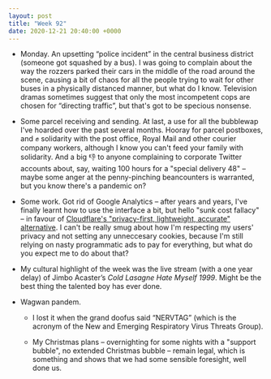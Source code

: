 ```yaml
---
layout: post
title: "Week 92"
date: 2020-12-21 20:40:00 +0000
---
```


- Monday. An upsetting “police incident” in the central business district (someone got squashed by a bus). I was going to complain about the way the rozzers parked their cars in the middle of the road around the scene, causing a bit of chaos for all the people trying to wait for other buses in a physically distanced manner, but what do I know. Television dramas sometimes suggest that only the most incompetent cops are chosen for “directing traffic”, but that's got to be specious nonsense.

- Some parcel receiving and sending. At last, a use for all the bubblewap I've hoarded over the past several months.
  Hooray for parcel postboxes, and ✊ solidarity with the post office, Royal Mail and other courier company workers, although I know you can't feed your family with solidarity.
  And a big 👎 to anyone complaining to corporate Twitter accounts about, say, waiting 100 hours for a "special delivery 48" – maybe some anger at the penny-pinching beancounters is warranted, but you know there's a pandemic on?

- Some work. Got rid of Google Analytics – after years and years, I've finally learnt how to use the interface a bit, but hello "sunk cost fallacy" – in favour of [Cloudflare's "privacy-first, lightweight, accurate" alternative](https://www.cloudflare.com/en-gb/web-analytics/). I can't be really smug about how I'm respecting my users' privacy and not setting any unneccesary cookies, because I'm still relying on nasty programmatic ads to pay for everything, but what do you expect me to do about that?


- My cultural highlight of the week was the live stream (with a one year delay) of Jimbo Acaster’s <cite>Cold Lasagne Hate Myself 1999</cite>. Might be the best thing the talented boy has ever done.

- Wagwan pandem.

   - I lost it when the grand doofus said “NERVTAG” (which is the acronym of the New and Emerging Respiratory Virus Threats Group).

   - My Christmas plans – overnighting for some nights with a "support bubble", no extended Christmas bubble – remain legal, which is something and shows that we had some sensible foresight, well done us.
